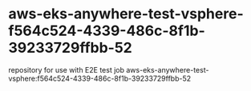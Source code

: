 # aws-eks-anywhere-test-vsphere-f564c524-4339-486c-8f1b-39233729ffbb-52
repository for use with E2E test job aws-eks-anywhere-test-vsphere:f564c524-4339-486c-8f1b-39233729ffbb-52
